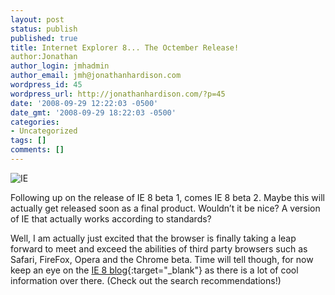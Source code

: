 ```yaml
---
layout: post
status: publish
published: true
title: Internet Explorer 8... The Octember Release!
author:Jonathan
author_login: jmhadmin
author_email: jmh@jonathanhardison.com
wordpress_id: 45
wordpress_url: http://jonathanhardison.com/?p=45
date: '2008-09-29 12:22:03 -0500'
date_gmt: '2008-09-29 18:22:03 -0500'
categories:
- Uncategorized
tags: []
comments: []
---
```

![IE]({{site.base}}/imagecontent/2008/09/ie8blog2.png)

Following up on the release of IE 8 beta 1, comes IE 8 beta 2. Maybe this will actually get released soon as a final product. Wouldn’t it be nice? A version of IE that actually works according to standards?

Well, I am actually just excited that the browser is finally taking a leap forward to meet and exceed the abilities of third party browsers such as Safari, FireFox, Opera and the Chrome beta. Time will tell though, for now keep an eye on the [IE 8 blog](http://blogs.msdn.com/ie/){:target="_blank"} as there is a lot of cool information over there. (Check out the search recommendations!)
